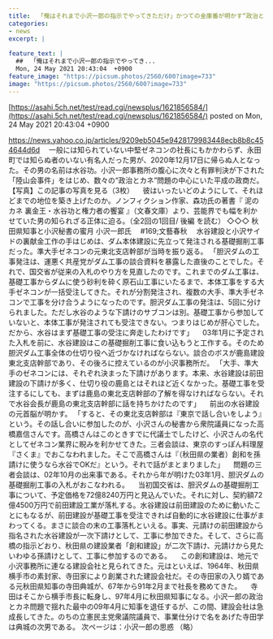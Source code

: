 ```yaml
---
title:  「俺はそれまで小沢一郎の指示でやってきただけ」かつての金庫番が明かす“政治とカネ”問題の知られざる真相　文春  
categories:
- news
excerpt: |
  
feature_text: |
  ##  「俺はそれまで小沢一郎の指示でやってき...
  Mon, 24 May 2021 20:43:04  +0900
feature_image: "https://picsum.photos/2560/600?image=733"
image: "https://picsum.photos/2560/600?image=733"
---
```


[https://asahi.5ch.net/test/read.cgi/newsplus/1621856584/](https://asahi.5ch.net/test/read.cgi/newsplus/1621856584/)
posted on Mon, 24 May 2021 20:43:04  +0900

<!--more-->

https://news.yahoo.co.jp/articles/9209eb5045e9428179983448ecb8b8c454644d6d 　一般には知られていない中堅ゼネコンの社長にもかかわらず、永田町では知らぬ者のいない有名人だった男が、2020年12月17日に帰らぬ人となった。その男の名前は水谷功。小沢一郎事務所の腹心に次々と有罪判決が下された「陸山会事件」をはじめ、数々の“政治とカネ”問題の中心にいた平成の政商だ。 【写真】この記事の写真を見る（3枚） 　彼はいったいどのようにして、それほどまでの地位を築き上げたのか。ノンフィクション作家、森功氏の著書『 泥のカネ 裏金王・水谷功と権力者の饗宴 』（文春文庫）より、芸能界でも幅を利かせていた男の知られざる正体に迫る。（全2回の1回目/ 後編 を読む） ◇◇◇ 秋田県知事と小沢秘書の蜜月 小沢一郎氏　 #169;文藝春秋 　水谷建設と小沢サイドの裏献金工作の手はじめは、ダム本体建設に先立って発注される基礎掘削工事だった。準大手ゼネコンの元東北支店幹部が当時を振り返る。 「胆沢ダムの工事発注は、運悪く共産党がダム工事の談合資料を暴露した直後のことでした。それで、国交省が従来の入札のやり方を見直したのです。これまでのダム工事は、基礎工事からダムに使う砂利を砕く原石山工事にいたるまで、本体工事をする大手ゼネコンが一括受注してきた。それが分割発注され、複数の大手、準大手ゼネコンで工事を分け合うようになったのです。胆沢ダム工事の発注は、5回に分けられました。ただし水谷のような下請けのサブコンは別。基礎工事から参加していないと、本体工事が発注されても受注できない。つまりはじめが肝心でした。だから、水谷はまず基礎工事の受注に奔走したわけです」 　03年1月に予定された入札を前に、水谷建設はこの基礎掘削工事に食い込もうと工作する。そのため胆沢ダム工事全体の仕切り役へ近づかなければならない。談合のボスが鹿島建設東北支店幹部であり、その後ろに控えているのが小沢事務所だ。 「大手、準大手のゼネコンには、それぞれ決まった下請けがあります。本来、水谷建設は前田建設の下請けが多く、仕切り役の鹿島とはそれほど近くなかった。基礎工事を受注するにしても、まずは鹿島の東北支店幹部の了解を得なければならない。それで水谷会長が鹿島の東北支店幹部に話を持ちかけたのです」 　前出の水谷建設の元首脳が明かす。 「すると、その東北支店幹部は『東京で話し合いをしよう』という。その話し合いに参加したのが、小沢さんの秘書から衆院議員になった高橋嘉信さんです。高橋さんはこのときすでに代議士でしたけど、小沢さんの名代としてゼネコン業界に睨みを利かせてきた。三者会談は、東京のすっぽん料理屋『さくま』でおこなわれました。そこで高橋さんは『（秋田県の業者）創和を孫請けに使うなら水谷でOKだ』という。それで話がまとまりました」 　問題の三者会談は、02年10月の出来事である。それから年が明けた03年1月、胆沢ダムの基礎掘削工事の入札がおこなわれる。 　当初国交省は、胆沢ダムの基礎掘削工事について、予定価格を72億8240万円と見込んでいた。それに対し、契約額72億4500万円で前田建設工業が落札する。水谷建設は前田建設のために動いたことにもなるが、前田建設が基礎工事を受注できれば自動的に水谷建設に仕事がまわってくる。まさに談合の末の工事落札といえる。事実、元請けの前田建設から指名された水谷建設が一次下請けとして、工事に参加できた。そして、さらに高橋の指示どおり、秋田県の建設業者「創和建設」が二次下請け、元請けから見たいわゆる孫請けとして、工事に参加するのである。 　この創和建設は、地元で小沢事務所に連なる建設会社と見られてきた。元はといえば、1964年、秋田県横手市の素封家、寺田家により創業された建設会社だ。その寺田家の入り婿である元秋田県知事の寺田典城が、67年から91年2月まで社長を務めてきた。 　寺田はそこから横手市長に転身し、97年4月に秋田県知事になる。小沢一郎の政治とカネ問題で揺れた最中の09年4月に知事を退任するが、この間、建設会社は急成長してきた。のちの立憲民主党衆議院議員で、事業仕分けで名をあげた寺田学は典城の次男である。 次ページは：小沢一郎の思惑 （略）
